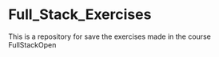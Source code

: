 # Full_Stack_Exercises
This is a repository for save the exercises made in the course FullStackOpen
